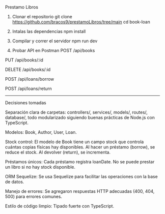 Prestamo Libros

1. Clonar el repositorio
git clone https://github.com/bracos9/prestamoLibros/tree/main
cd book-loan

2. Intalas las dependencias
npm install

3. Compilar y correr el servidor
npm run dev

4. Probar API en Postman
POST /api/books

PUT /api/books/:id

DELETE /api/books/:id

POST /api/loans/borrow

POST /api/loans/return



--------------------------------------------------------------------------------------------------------------------------------
Decisiones tomadas

Separación clara de carpetas:
controllers/, services/, models/, routes/, database/, todo modularizado siguiendo buenas prácticas de Node.js con TypeScript.


Modelos:
Book, Author, User, Loan.

Stock control:
El modelo de Book tiene un campo stock que controla cuántas copias físicas hay disponibles.
Al hacer un préstamo (borrow), se reduce el stock. Al devolver (return), se incrementa.


Préstamos únicos:
Cada préstamo registra loanDate.
No se puede prestar un libro si no hay stock disponible.


ORM Sequelize:
Se usa Sequelize para facilitar las operaciones con la base de datos.


Manejo de errores:
Se agregaron respuestas HTTP adecuadas (400, 404, 500) para errores comunes.


Estilo de código limpio:
Tipado fuerte con TypeScript.
